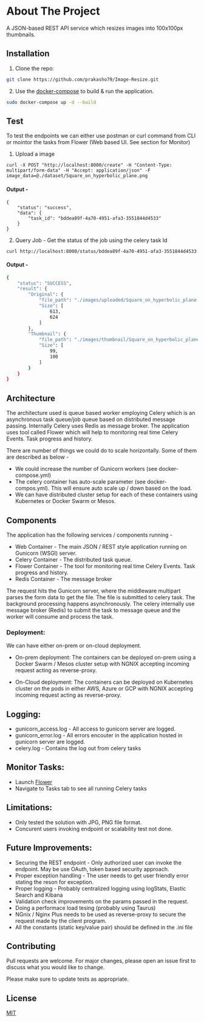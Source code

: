 # About The Project

A JSON-based REST API service which resizes images into 100x100px thumbnails.

## Installation
1. Clone the repo: 
```bash
git clone https://github.com/prakasho79/Image-Resize.git
```

2. Use the [docker-compose](https://docs.docker.com/compose/) to build & run the application.

```bash
sudo docker-compose up -d --build
```

## Test

To test the endpoints we can either use postman or curl command from CLI or mointor the tasks from Flower (Web based UI. See section for Monitor)

1. Upload a image
```
curl -X POST "http://localhost:8000/create" -H "Content-Type: multipart/form-data" -H "Accept: application/json" -F image_data=@./dataset/Square_on_hyperbolic_plane.png
```
#### Output -
```
{
    "status": "success",
    "data": {
        "task_id": "bddea89f-4a70-4951-afa3-3551844d4533"
    }
}
```

2. Query Job - 
Get the status of the job using the celery task Id
```
curl http://localhost:8000/status/bddea89f-4a70-4951-afa3-3551844d4533
```
#### Output - 
``` bash
{
    "status": "SUCCESS",
    "result": {
        "Original": {
            "file_path": "./images/uploaded/Square_on_hyperbolic_plane.png",
            "Size": [
                613,
                624
            ]
        },
        "Thumbnail": {
            "file_path": "./images/thumbnail/Square_on_hyperbolic_plane.png",
            "Size": [
                99,
                100
            ]
        }
    }
}
```

## Architecture

The architecture used is queue based worker employing Celery which is an asynchronous task queue/job queue based on distributed message passing. Internally Celery uses Redis as message broker.
The application uses tool called Flower which will help to monitoring real time Celery Events. Task progress and history.

There are number of things we could do to scale horizontally. Some of them are described as below -
* We could increase the number of Gunicorn workers (see docker-compose.yml)
* The celery container has auto-scale parameter (see docker-compos.yml). This will ensure auto scale up / down based on the load.
* We can have distributed cluster setup for each of these containers using Kubernetes or Docker Swarm or Mesos.


##  Components

The application has the following services / components running -
* Web Container - The main JSON / REST style application running on Gunicorn (WSGI) server.
* Celery Container - The distributed task queue.
* Flower Container - The tool for monitoring real time Celery Events. Task progress and history.
* Redis Container - The message broker

The request hits the Gunicorn server, where the middleware multipart parses the form data to get the file. The file is submitted to celery task. The background processing happens
asynchronously. The celery internally use message broker (Redis) to submit the task to message queue and the worker will consume and process the task.

### Deployment:
We can have either on-prem or on-cloud deployment.

* On-prem deployment:
The containers can be deployed on-prem using a Docker Swarm / Mesos cluster setup with NGNIX accepting incoming request acting as reverse-proxy.

* On-Cloud deployment:
The containers can be deployed on Kubernetes cluster on the pods in either AWS, Azure or GCP with NGNIX accepting incoming request acting as reverse-proxy.


## Logging:
* gunicorn_access.log - All access to gunicorn server are logged.
* gunicorn_error.log - All errors encouter in the application hosted in  gunicorn server are logged.
* celery.log - Contains the log out from celery tasks

## Monitor Tasks:
* Launch [Flower](http://localhost:5555)
* Navigate to Tasks tab to see all running Celery tasks

## Limitations:
* Only tested the solution with JPG, PNG file format.
* Concurent users invoking endpoint or scalability test not done. 

## Future Improvements:
* Securing the REST endpoint - Only authorized user can invoke the endpoint. May be use OAuth, token based security approach.
* Proper exception handling - The user needs to get user friendly error stating the reson for exception.
* Proper logging - Probably centralized logging using logStats, Elastic Search and Kibana
* Validation check improvements on the params passed in the request.
* Doing a performace load tesing (probably using Taurus)
* NGnix / Nginx Plus needs to be used as reverse-proxy to secure the request made by the client program.
* All the constants (static key/value pair) should be defined in the .ini file
## Contributing
Pull requests are welcome. For major changes, please open an issue first to discuss what you would like to change.

Please make sure to update tests as appropriate.

## License
[MIT](https://choosealicense.com/licenses/mit/)
